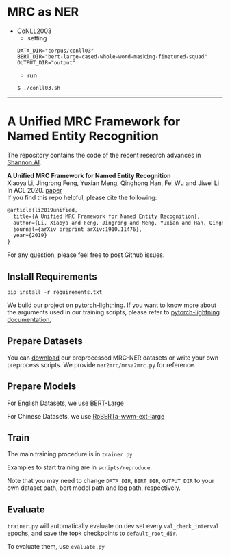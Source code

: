 # MRC as NER

- CoNLL2003
  - setting
  ```
  DATA_DIR="corpus/conll03"
  BERT_DIR="bert-large-cased-whole-word-masking-finetuned-squad"
  OUTPUT_DIR="output"
  ```
  - run
  ```
  $ ./conll03.sh
  ```


----

# A Unified MRC Framework for Named Entity Recognition 
The repository contains the code of the recent research advances in [Shannon.AI](http://www.shannonai.com). 

**A Unified MRC Framework for Named Entity Recognition** <br>
Xiaoya Li, Jingrong Feng, Yuxian Meng, Qinghong Han, Fei Wu and Jiwei Li<br>
In ACL 2020. [paper](https://arxiv.org/abs/1910.11476)<br>
If you find this repo helpful, please cite the following:
```latex
@article{li2019unified,
  title={A Unified MRC Framework for Named Entity Recognition},
  author={Li, Xiaoya and Feng, Jingrong and Meng, Yuxian and Han, Qinghong and Wu, Fei and Li, Jiwei},
  journal={arXiv preprint arXiv:1910.11476},
  year={2019}
}
```
For any question, please feel free to post Github issues.<br>

## Install Requirements
`pip install -r requirements.txt`

We build our project on [pytorch-lightning.](https://github.com/PyTorchLightning/pytorch-lightning)
If you want to know more about the arguments used in our training scripts, please 
refer to [pytorch-lightning documentation.](https://pytorch-lightning.readthedocs.io/en/latest/)

## Prepare Datasets
You can [download](./ner2mrc/download.md) our preprocessed MRC-NER datasets or 
write your own preprocess scripts. We provide `ner2mrc/mrsa2mrc.py` for reference.

## Prepare Models
For English Datasets, we use [BERT-Large](https://github.com/google-research/bert)

For Chinese Datasets, we use [RoBERTa-wwm-ext-large](https://github.com/ymcui/Chinese-BERT-wwm)

## Train
The main training procedure is in `trainer.py`

Examples to start training are in `scripts/reproduce`.

Note that you may need to change `DATA_DIR`, `BERT_DIR`, `OUTPUT_DIR` to your own
dataset path, bert model path and log path, respectively.

## Evaluate
`trainer.py` will automatically evaluate on dev set every `val_check_interval` epochs,
and save the topk checkpoints to `default_root_dir`.

To evaluate them, use `evaluate.py`
